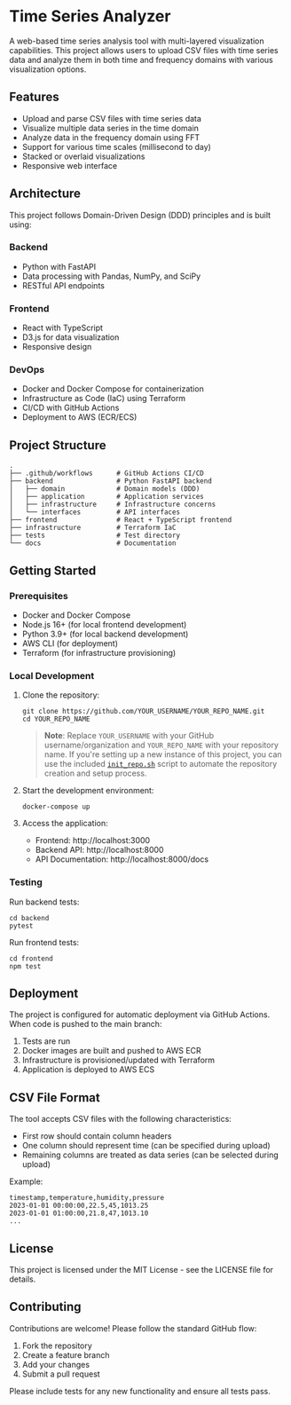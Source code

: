 # Time Series Analyzer

A web-based time series analysis tool with multi-layered visualization capabilities. This project allows users to upload CSV files with time series data and analyze them in both time and frequency domains with various visualization options.

## Features

- Upload and parse CSV files with time series data
- Visualize multiple data series in the time domain
- Analyze data in the frequency domain using FFT
- Support for various time scales (millisecond to day)
- Stacked or overlaid visualizations
- Responsive web interface

## Architecture

This project follows Domain-Driven Design (DDD) principles and is built using:

### Backend
- Python with FastAPI
- Data processing with Pandas, NumPy, and SciPy
- RESTful API endpoints

### Frontend
- React with TypeScript
- D3.js for data visualization
- Responsive design

### DevOps
- Docker and Docker Compose for containerization
- Infrastructure as Code (IaC) using Terraform
- CI/CD with GitHub Actions
- Deployment to AWS (ECR/ECS)

## Project Structure

```
.
├── .github/workflows      # GitHub Actions CI/CD
├── backend                # Python FastAPI backend
│   ├── domain             # Domain models (DDD)
│   ├── application        # Application services
│   ├── infrastructure     # Infrastructure concerns
│   └── interfaces         # API interfaces
├── frontend               # React + TypeScript frontend
├── infrastructure         # Terraform IaC
├── tests                  # Test directory
└── docs                   # Documentation
```

## Getting Started

### Prerequisites

- Docker and Docker Compose
- Node.js 16+ (for local frontend development)
- Python 3.9+ (for local backend development)
- AWS CLI (for deployment)
- Terraform (for infrastructure provisioning)

### Local Development

1. Clone the repository:
   ```
   git clone https://github.com/YOUR_USERNAME/YOUR_REPO_NAME.git
   cd YOUR_REPO_NAME
   ```
   
   > **Note**: Replace `YOUR_USERNAME` with your GitHub username/organization and `YOUR_REPO_NAME` with your repository name. If you're setting up a new instance of this project, you can use the included [`init_repo.sh`](init_repo.sh) script to automate the repository creation and setup process.

2. Start the development environment:
   ```
   docker-compose up
   ```

3. Access the application:
   - Frontend: http://localhost:3000
   - Backend API: http://localhost:8000
   - API Documentation: http://localhost:8000/docs

### Testing

Run backend tests:
```
cd backend
pytest
```

Run frontend tests:
```
cd frontend
npm test
```

## Deployment

The project is configured for automatic deployment via GitHub Actions. When code is pushed to the main branch:

1. Tests are run
2. Docker images are built and pushed to AWS ECR
3. Infrastructure is provisioned/updated with Terraform
4. Application is deployed to AWS ECS

## CSV File Format

The tool accepts CSV files with the following characteristics:
- First row should contain column headers
- One column should represent time (can be specified during upload)
- Remaining columns are treated as data series (can be selected during upload)

Example:
```
timestamp,temperature,humidity,pressure
2023-01-01 00:00:00,22.5,45,1013.25
2023-01-01 01:00:00,21.8,47,1013.10
...
```

## License

This project is licensed under the MIT License - see the LICENSE file for details.

## Contributing

Contributions are welcome! Please follow the standard GitHub flow:
1. Fork the repository
2. Create a feature branch
3. Add your changes
4. Submit a pull request

Please include tests for any new functionality and ensure all tests pass.